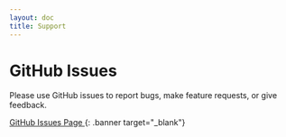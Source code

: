 ```yaml
---
layout: doc
title: Support
---
```


# GitHub Issues
Please use GitHub issues to report bugs, make feature requests, or give
feedback.

[GitHub Issues Page <i class="fa fa-external-link-alt"></i>](https://github.com/NetSys/kappa/issues){: .banner target="_blank"}
